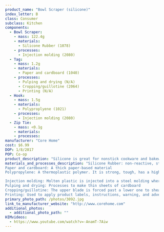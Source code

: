 ```yaml
---
product_name: "Bowl Scraper (silicone)"
index_letter: B
class: Consumer
subclass: Kitchen
components:
  - Bowl Scraper:
    - mass: 122.4g
    - materials:
      - Silicone Rubber (1078)
    - processes:
      - Injection molding (2080)
  - Tag:
    - mass: 1.2g
    - materials:
      - Paper and cardboard (1040)
    - processes:
      - Pulping and drying (N/A)
      - Cropping/guillotine (2064)
      - Printing (N/A)
  - Hook:
    - mass: 1.5g
    - materials:
      - Polyproplyene (1021)
    - processes:
      - Injection molding (2080)
  - Zip Tie:
    - mass: <0.1g
    - materials:
    - processes:
manufacturer: "Core Home"
cost: $6.99
DOP: 1/8/2017
POP: Co-op
product_description: "Silicone is great for nonstick cookware and bakeware and will not scratch the surface."
materials_and_processes_description: "Silicone Rubber: non-reactive, stable, and resistant to extreme environments and temperatures with applications in cooking, baking, and food storage products, apparel such as undergarments, sportswear and footwear, electronics, medical devices and implants
Paper and cardboard: A thick paper-based material
Polypropylene: A thermoplastic polymer. It is strong, tough, has a high resistance to heat and acts as a barrier to moisture.

Injection molding: Molten plastic is injected into a steel molding where it is cooled
Pulping and drying: Processes to make thin sheets of cardboard
Cropping/guillotine: The upper blade is forced past a lower one to shear sheet material along a straight line
Printing: Used to apply product labels, instructions, warning, and advertisements"
primary_photo_path: /photos/3092.jpg
link_to_manufacturer_website: "http://www.corehome.com"
additional_photos:
  - additional_photo_path: ""
HIMvideos:
  - https://www.youtube.com/watch?v=-AnamT-7Aiw
---
```


